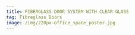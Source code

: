 ```yaml
---
title: FIBERGLASS DOOR SYSTEM WITH CLEAR GLASS
tag: Fibreglass Doors
image: /img/220px-office_space_poster.jpg
---
```

